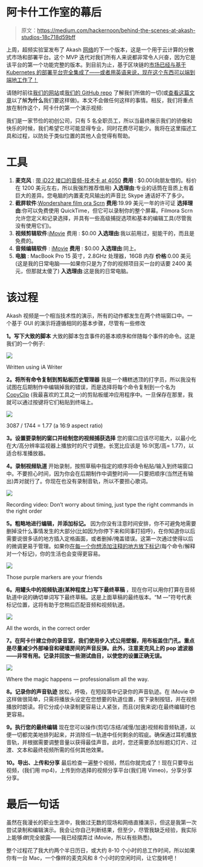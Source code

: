 # 阿卡什工作室的幕后

> 原文：<https://medium.com/hackernoon/behind-the-scenes-at-akash-studios-18c718d59bff>

上周，超频实验室发布了 Akash [网络](https://hackernoon.com/tagged/network)的下一个版本，这是一个用于云计算的分散式市场和部署平台。这个 MVP 迭代对我们所有人来说都非常令人兴奋，因为它是该平台的第一个功能完整的版本。到目前为止，基于区块链的[市场已经与基于 Kubernetes 的部署平台完全集成了——或者用英语来说，现在这个东西可以端到端地工作了！](https://hackernoon.com/tagged/blockchain)

请随时前往[我们的网站](https://akash.network/)或[我们的 GitHub repo](https://github.com/ovrclk/akash/) 了解我们所做的一切(或[查看这篇文章](https://hackernoon.com/decentralized-infrastructure-is-a-moral-imperative-2ec13dc3138d)以了解**为什么**我们要这样做)。本文不会做任何这样的事情。相反，我们将重点放在制作这个，阿卡什的第一个演示视频:

我们是一家节俭的初创公司，只有 5 名全职员工，所以当最终展示我们的骄傲和快乐的时候，我们希望它尽可能显得专业，同时花费尽可能少。我将在这里描述工具和过程，以防处于类似位置的其他人会觉得有帮助。

# 工具

1.  **麦克风** : [带 iD22 接口的音频-技术卡 at 4050](https://www.sweetwater.com/store/detail/AT4050-ID22--audio-technica-at4050-with-id22-interface)
    **费用** : $0.00(向朋友借的。标价在 1200 美元左右，所以我强烈推荐借用)
    **入选理由**:专业的话筒在音质上有着巨大的差异。您电脑的内置麦克风输出的声音比 Skype 通话好不了多少。
2.  **截屏软件**:[Wondershare film ora Scrn](https://filmora.wondershare.com/shop/buy/buy-screen-recorder-mac.html)
    **费用**:19.99 美元一年的许可证
    **选择理由**:你可以免费使用 QuickTime，但它可以录制你的整个屏幕。Filmora Scrn 允许您定义和记录选择，并具有一些高级捕捉选项和基本的编辑工具(尽管我没有使用它们)。
3.  **视频剪辑软件**:[iMovie](https://itunes.apple.com/us/app/imovie/id408981434?mt=12&ls=1&v0=www-us-mac-imovie-app-imovie)
    费用 : $0.00
    **入选理由**:我以前用过，挺能干的，而且是免费的。
4.  **音频编辑软件** : [iMovie](https://itunes.apple.com/us/app/imovie/id408981434?mt=12&ls=1&v0=www-us-mac-imovie-app-imovie)
    **费用** : $0.00
    **入选理由**:同上。
5.  **电脑** : MacBook Pro 15 英寸，2.8GHz 处理器，16GB 内存
    **价格**:0.00 美元(这是我的日常电脑——如果你只是为了你的视频项目买一台的话要 2400 美元，但那就太傻了)
    **入选理由**:这是我的日常电脑。

# 该过程

Akash 视频是一个相当技术性的演示，所有的动作都发生在两个终端窗口中。一个基于 GUI 的演示将遵循相同的基本步骤，尽管有一些修改

**1。写下大致的脚本** 大致的脚本包含事件的基本顺序和伴随每个事件的命令。这是我们的一个例子:

![](img/7ae3d3c109652e3bdf9fe9578626bfe0.png)

Written using iA Writer

**2。将所有命令复制到剪贴板历史管理器**
我是一个糟糕透顶的打字员，所以我没有试图在后期制作中编辑掉我的错误，而是选择将每个命令复制到一个名为 [CopyClip](https://itunes.apple.com/us/app/copyclip-clipboard-history-manager/id595191960?mt=12) (我最喜欢的工具之一)的剪贴板缓冲应用程序中。一旦保存在那里，我就可以通过按键将它们粘贴到终端上。

![](img/761125bbc0ca7e1ba06b946f01148a5d.png)

3087 / 1744 = 1.77 (a 16:9 aspect ratio)

**3。设置要录制的窗口并绘制您的视频捕获选择**
您的窗口应该尽可能大，以最小化在大/高分辨率监视器上播放时的尺寸调整。长宽比应该是 16:9(宽/高= 1.77)，以适合标准播放器。

**4。录制视频轨道** 开始录制，按照草稿中指定的顺序将命令粘贴/输入到终端窗口中。不要担心时间，因为你会在后期制作中调整时间——只要把顺序(当然还有输出)弄对就行了。你现在也没有录制音轨，所以不要担心歌词。

![](img/229713020fd62334e35f663ce82c3215.png)

Recording video: Don’t worry about timing, just type the right commands in the right order

**5。粗略地进行编辑，并添加标记。** 因为你没有注意时间安排，你不可避免地需要删掉没什么事情发生的大部分(比如因为你停下来和同事打招呼)，在你知道你以后需要说很多话的地方插入定格画面，或者删掉/掩盖错误。这第一次通过使得以后的微调更易于管理。如果你[在每一个你想添加注释的地方放下标记](http://imovie.skydocu.com/en/organize-video/rate-and-tag-video/add-comment-markers-and-chapter-markers/)(每个命令/解释对一个标记)，你的生活也会变得更容易。

![](img/e3f50b267507febab107e673de7f6ace.png)

Those purple markers are your friends

**6。用罐头中的视频轨道(某种程度上)写下最终草稿** ，现在你可以用你打算在音频轨道中说的确切单词写下最终草稿。这是上面草稿的最终版本。“M —”符号代表标记位置，这将有助于您稍后匹配音频和视频轨道。

![](img/4e34a7a56c5d753017a60664c7b808db.png)

All the words, in the correct order

**7。在阿卡什建立你的录音室，我们使用步入式公用壁橱，用布板盖住门孔。重点是尽量减少外部噪音和硬墙房间的声音反弹。此外，注意麦克风上的 pop 滤波器——非常有用。记录并回放一些测试曲目，以使您的设置正确无误。**

![](img/d7cde7159471b946c2ec39cbf35e0df0.png)

Where the magic happens — professionalism all the way.

**8。记录你的声音轨迹** 放松，呼吸，在短段落中记录你的声音轨迹。在 iMovie 中这样做很简单，只需将播放头设定在您想要的轨道位置，按下录制按钮，并在视频播放时朗读。将它分成小块录制更容易让人紧张，而且(对我来说)在最终编辑时也更容易。

**9。执行您的最终编辑** 现在您可以操作(剪切/冻结/减慢/加速)视频和音频轨道，以便一切都完美地排列起来，并消除任一轨道中任何剩余的瑕疵。确保通过耳机播放音轨，并根据需要调整音量以获得最佳声音。此时，您还需要添加标题幻灯片、过渡、文本和最终视频所需的任何其他效果。

**10。导出、上传和分享**
最后检查一遍整个视频，然后你就完成了！现在只要导出视频，(我们用 mp4)，上传到你选择的视频分享平台(我们用 Vimeo)，分享分享分享。

# 最后一句话

虽然在我漫长的职业生涯中，我做过无数的现场和网络直播演示，但这是我第一次尝试录制和编辑演示。我会让你自己判断结果，但至少，尽管我缺乏经验，我实际上能够*做*(完全披露——我已经摆弄过 iMovie，所以有些熟悉)。

整个过程花了我大约两个半日历日，或大约 8-10 个小时的总工作时间，所以如果你有一台 Mac，一个像样的麦克风和 8 个小时的空闲时间，让它旋转吧！